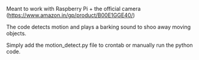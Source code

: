 Meant to work with Raspberry Pi + the official camera (https://www.amazon.in/gp/product/B00E1GGE40/)

The code detects motion and plays a barking sound to shoo away moving objects.

Simply add the motion_detect.py file to crontab or manually run the python code.
